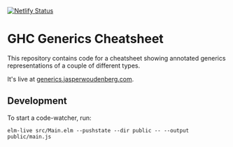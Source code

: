 [![Netlify Status](https://api.netlify.com/api/v1/badges/cb73043f-4af3-4a65-82e5-efb2fb70ffad/deploy-status)](https://app.netlify.com/sites/ghc-generics/deploys)

# GHC Generics Cheatsheet

This repository contains code for a cheatsheet showing annotated generics representations of a couple of different types.

It's live at [generics.jasperwoudenberg.com](https://generics.jasperwoudenberg.com).

## Development

To start a code-watcher, run:

```
elm-live src/Main.elm --pushstate --dir public -- --output public/main.js
```
